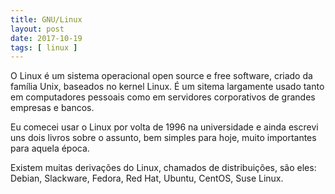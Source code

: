 ```yaml
---
title: GNU/Linux 
layout: post
date: 2017-10-19
tags: [ linux ]
---
```

O Linux é um sistema operacional open source e free software, criado da família Unix, baseados no kernel Linux. É um sitema largamente usado tanto em computadores pessoais como em servidores corporativos de grandes empresas e bancos.

Eu comecei usar o Linux por volta de 1996 na universidade e ainda escrevi uns dois livros sobre o assunto, bem simples para hoje, muito importantes para aquela época. 

Existem muitas derivações do Linux, chamados de distribuições, são eles: Debian, Slackware, Fedora, Red Hat, Ubuntu, CentOS, Suse Linux.
